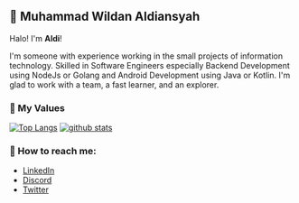 ## 👋 Muhammad Wildan Aldiansyah

Halo! I'm **Aldi**!

I'm someone with experience working in the small projects of information technology. Skilled in Software Engineers especially Backend Development using NodeJs or Golang and Android Development using Java or Kotlin. I'm glad to work with a team, a fast learner, and an explorer. 

### 🌱 My Values
  [![Top Langs](https://github-readme-stats.vercel.app/api/top-langs/?username=aldiwildan77&hide=php&layout=compact)](https://github.com/aldiwildan77) 
  [![github stats](https://github-readme-stats.vercel.app/api?username=aldiwildan77&show_icons=true)](https://github.com/aldiwildan77)

### 📮 How to reach me:
- [LinkedIn](https://www.linkedin.com/in/aldiwildan/)
- [Discord](https://discord.gg/BUxraQ8)
- [Twitter](https://twitter.com/bungpaidy)
